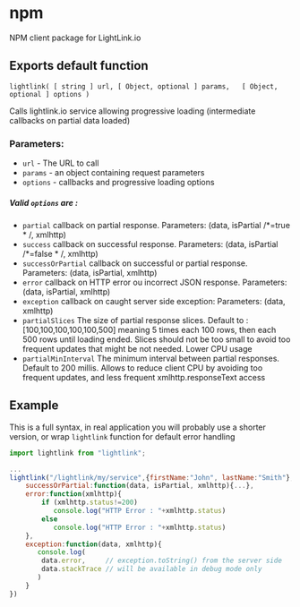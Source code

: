 # npm
NPM client package for LightLink.io

## Exports default function
```
lightlink( [ string ] url, [ Object, optional ] params,   [ Object, optional ] options )
```

Calls lightlink.io service allowing progressive loading (intermediate callbacks on partial data loaded)
### Parameters:
- `url` - The URL to call
- `params` - an object containing request parameters
- `options` - callbacks and progressive loading options 

##### Valid `options` are :
* `partial` callback on partial response. Parameters: (data, isPartial /*=true * /, xmlhttp)
* `success` callback on successful response. Parameters: (data, isPartial /*=false * /, xmlhttp)
* `successOrPartial` callback on successful or partial response. Parameters: (data, isPartial, xmlhttp)
* `error` callback on HTTP error ou incorrect JSON response. Parameters: (data, isPartial, xmlhttp)
* `exception` callback on caught server side exception: Parameters: (data, xmlhttp)
* `partialSlices` The size of partial response slices. Default to :[100,100,100,100,100,500] meaning 5 times each 100 rows, then each 500 rows until loading ended. Slices should not be too small to avoid too frequent updates that might be not needed. Lower CPU usage
* `partialMinInterval` The minimum interval between partial responses. Default to 200 millis. Allows to reduce client CPU by avoiding too frequent updates, and less frequent xmlhttp.responseText access


## Example

This is a full syntax, in real application you will probably use a shorter version, or wrap `lightlink` function for default error handling

```jsx
import lightlink from "lightlink";

...
lightlink("/lightlink/my/service",{firstName:"John", lastName:"Smith"},{
    successOrPartial:function(data, isPartial, xmlhttp){...},
    error:function(xmlhttp){
        if (xmlhttp.status!=200)
           console.log("HTTP Error : "+xmlhttp.status)
        else
           console.log("HTTP Error : "+xmlhttp.status)
    },
    exception:function(data, xmlhttp){
       console.log(
        data.error,     // exception.toString() from the server side
        data.stackTrace // will be available in debug mode only
       )
    }
})

```
